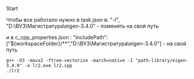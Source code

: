 Start


Чтобы все работало нужно в task.json в: "-I", "D:\\ВУЗ\\Магистратура\\eigen-3.4.0" - поменять на свой путь 

и в  c_cpp_properties.json : "includePath": ["${workspaceFolder}/**","D:\\ВУЗ\\Магистратура\\eigen-3.4.0"] - на свой путь

```
g++ -O3 -mavx2 -ftree-vectorize -march=native -I "path-library/eigen-3.4.0" -o lr2.exe lr2.cpp
./lr2
```